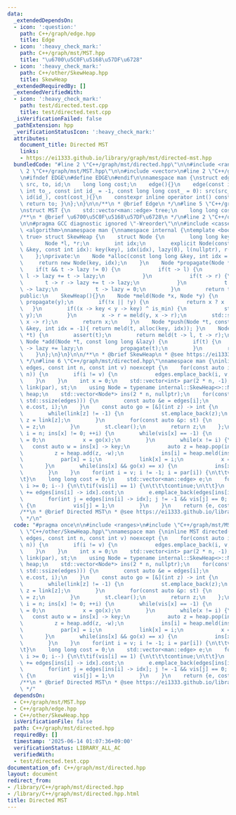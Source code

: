 ```yaml
---
data:
  _extendedDependsOn:
  - icon: ':question:'
    path: C++/graph/edge.hpp
    title: Edge
  - icon: ':heavy_check_mark:'
    path: C++/graph/mst/MST.hpp
    title: "\u6700\u5C0F\u5168\u57DF\u6728"
  - icon: ':heavy_check_mark:'
    path: C++/other/SkewHeap.hpp
    title: SkewHeap
  _extendedRequiredBy: []
  _extendedVerifiedWith:
  - icon: ':heavy_check_mark:'
    path: test/directed.test.cpp
    title: test/directed.test.cpp
  _isVerificationFailed: false
  _pathExtension: hpp
  _verificationStatusIcon: ':heavy_check_mark:'
  attributes:
    document_title: Directed MST
    links:
    - https://ei1333.github.io/library/graph/mst/directed-mst.hpp
  bundledCode: "#line 2 \"C++/graph/mst/directed.hpp\"\n\n#include <ranges>\n#line\
    \ 2 \"C++/graph/mst/MST.hpp\"\n\n#include <vector>\n#line 2 \"C++/graph/edge.hpp\"\
    \n#ifndef EDGE\n#define EDGE\n#endif\n\nnamespace man {\nstruct edge {\n    int\
    \ src, to, id;\n    long long cost;\n    edge(){}\n    edge(const int src_, const\
    \ int to_, const int id_ = -1, const long long cost_ = 0): src(src_), to(to_),\
    \ id(id_), cost(cost_){}\n    constexpr inline operator int() const noexcept {\
    \ return to; }\n};\n}\n\n/**\n * @brief Edge\n */\n#line 5 \"C++/graph/mst/MST.hpp\"\
    \nstruct MST {\n    std::vector<man::edge> tree;\n    long long cost;\n};\n\n\
    /**\n * @brief \u6700\u5C0F\u5168\u57DF\u6728\n */\n#line 2 \"C++/other/SkewHeap.hpp\"\
    \n\n#pragma GCC diagnostic ignored \"-Wreorder\"\n\n#include <cassert>\n#include\
    \ <algorithm>\nnamespace man {\nnamespace internal {\ntemplate <bool is_min =\
    \ true> struct SkewHeap {\n    struct Node {\n        long long key, lazy;\n \
    \       Node *l, *r;\n        int idx;\n        explicit Node(const long long\
    \ &key, const int idx): key(key), idx(idx), lazy(0), l(nullptr), r(nullptr){}\n\
    \    };\nprivate:\n    Node *alloc(const long long &key, int idx = -1) {\n   \
    \     return new Node(key, idx);\n    }\n    Node *propagate(Node *t) {\n    \
    \    if(t && t -> lazy != 0) {\n            if(t -> l) {\n                t ->\
    \ l -> lazy += t -> lazy;\n            }\n            if(t -> r) {\n         \
    \       t -> r -> lazy += t -> lazy;\n            }\n            t -> key += t\
    \ -> lazy;\n            t -> lazy = 0;\n        }\n        return t;\n    }\n\
    public:\n    SkewHeap(){}\n    Node *meld(Node *x, Node *y) {\n        propagate(x),\
    \ propagate(y);\n        if(!x || !y) {\n            return x ? x : y;\n     \
    \   }\n        if((x -> key < y -> key) ^ is_min) {\n            std::swap(x,\
    \ y);\n        }\n        x -> r = meld(y, x -> r);\n        std::swap(x -> l,\
    \ x -> r);\n        return x;\n    }\n    Node *push(Node *t, const long long\
    \ &key, int idx = -1){ return meld(t, alloc(key, idx)); }\n    Node *pop(Node\
    \ *t) {\n        assert(t);\n        return meld(t -> l, t -> r);\n    }\n   \
    \ Node *add(Node *t, const long long &lazy) {\n        if(t) {\n            t\
    \ -> lazy += lazy;\n            propagate(t);\n        }\n        return t;\n\
    \    }\n};\n}\n}\n\n/**\n * @brief SkewHeap\n * @see https://ei1333.github.io/library/structure/heap/skew-heap.hpp\n\
    \ */\n#line 6 \"C++/graph/mst/directed.hpp\"\nnamespace man {\ninline MST directed(std::vector<man::edge>\
    \ edges, const int n, const int v) noexcept {\n    for(const auto i: std::views::iota(0,\
    \ n)) {\n        if(i != v) {\n            edges.emplace_back(i, v, 0);\n    \
    \    }\n    }\n    int x = 0;\n    std::vector<int> par(2 * n, -1), vis(par),\
    \ link(par), st;\n    using Node = typename internal::SkewHeap<>::Node;\n    internal::SkewHeap\
    \ heap;\n    std::vector<Node*> ins(2 * n, nullptr);\n    for(const auto i: std::views::iota(0,\
    \ std::ssize(edges))) {\n        const auto &e = edges[i];\n        ins[e] = heap.push(ins[e],\
    \ e.cost, i);\n    }\n    const auto go = [&](int z) -> int {\n        z = edges[ins[z]->idx].src;\n\
    \        while(link[z] != -1) {\n            st.emplace_back(z);\n           \
    \ z = link[z];\n        }\n        for(const auto &p: st) {\n            link[p]\
    \ = z;\n        }\n        st.clear();\n        return z;\n    };\n    for(int\
    \ i = n; ins[x] != 0; ++i) {\n        while(vis[x] == -1) {\n            vis[x]\
    \ = 0;\n            x = go(x);\n        }\n        while(x != i) {\n         \
    \   const auto w = ins[x] -> key;\n            auto z = heap.pop(ins[x]);\n  \
    \          z = heap.add(z, -w);\n            ins[i] = heap.meld(ins[i], z);\n\
    \            par[x] = i;\n            link[x] = i;\n            x = go(x);\n \
    \       }\n        while(ins[x] && go(x) == x) {\n            ins[x] = heap.pop(ins[x]);\n\
    \        }\n    }\n    for(int i = v; i != -1; i = par[i]) {\n\t\tvis[i] = 1;\n\
    \t}\n    long long cost = 0;\n    std::vector<man::edge> e;\n    for(int i = x;\
    \ i >= 0; i--) {\n\t\tif(vis[i] == 1) {\n\t\t\tcontinue;\n\t\t}\n        cost\
    \ += edges[ins[i] -> idx].cost;\n        e.emplace_back(edges[ins[i] -> idx]);\n\
    \        for(int j = edges[ins[i] -> idx]; j != -1 && vis[j] == 0; j = par[j])\
    \ {\n            vis[j] = 1;\n        }\n    }\n    return {e, cost};\n}\n}\n\n\
    /**\n * @brief Directed MST\n * @see https://ei1333.github.io/library/graph/mst/directed-mst.hpp\n\
    \ */\n"
  code: "#pragma once\n\n#include <ranges>\n#include \"C++/graph/mst/MST.hpp\"\n#include\
    \ \"C++/other/SkewHeap.hpp\"\nnamespace man {\ninline MST directed(std::vector<man::edge>\
    \ edges, const int n, const int v) noexcept {\n    for(const auto i: std::views::iota(0,\
    \ n)) {\n        if(i != v) {\n            edges.emplace_back(i, v, 0);\n    \
    \    }\n    }\n    int x = 0;\n    std::vector<int> par(2 * n, -1), vis(par),\
    \ link(par), st;\n    using Node = typename internal::SkewHeap<>::Node;\n    internal::SkewHeap\
    \ heap;\n    std::vector<Node*> ins(2 * n, nullptr);\n    for(const auto i: std::views::iota(0,\
    \ std::ssize(edges))) {\n        const auto &e = edges[i];\n        ins[e] = heap.push(ins[e],\
    \ e.cost, i);\n    }\n    const auto go = [&](int z) -> int {\n        z = edges[ins[z]->idx].src;\n\
    \        while(link[z] != -1) {\n            st.emplace_back(z);\n           \
    \ z = link[z];\n        }\n        for(const auto &p: st) {\n            link[p]\
    \ = z;\n        }\n        st.clear();\n        return z;\n    };\n    for(int\
    \ i = n; ins[x] != 0; ++i) {\n        while(vis[x] == -1) {\n            vis[x]\
    \ = 0;\n            x = go(x);\n        }\n        while(x != i) {\n         \
    \   const auto w = ins[x] -> key;\n            auto z = heap.pop(ins[x]);\n  \
    \          z = heap.add(z, -w);\n            ins[i] = heap.meld(ins[i], z);\n\
    \            par[x] = i;\n            link[x] = i;\n            x = go(x);\n \
    \       }\n        while(ins[x] && go(x) == x) {\n            ins[x] = heap.pop(ins[x]);\n\
    \        }\n    }\n    for(int i = v; i != -1; i = par[i]) {\n\t\tvis[i] = 1;\n\
    \t}\n    long long cost = 0;\n    std::vector<man::edge> e;\n    for(int i = x;\
    \ i >= 0; i--) {\n\t\tif(vis[i] == 1) {\n\t\t\tcontinue;\n\t\t}\n        cost\
    \ += edges[ins[i] -> idx].cost;\n        e.emplace_back(edges[ins[i] -> idx]);\n\
    \        for(int j = edges[ins[i] -> idx]; j != -1 && vis[j] == 0; j = par[j])\
    \ {\n            vis[j] = 1;\n        }\n    }\n    return {e, cost};\n}\n}\n\n\
    /**\n * @brief Directed MST\n * @see https://ei1333.github.io/library/graph/mst/directed-mst.hpp\n\
    \ */"
  dependsOn:
  - C++/graph/mst/MST.hpp
  - C++/graph/edge.hpp
  - C++/other/SkewHeap.hpp
  isVerificationFile: false
  path: C++/graph/mst/directed.hpp
  requiredBy: []
  timestamp: '2025-06-14 01:07:36+09:00'
  verificationStatus: LIBRARY_ALL_AC
  verifiedWith:
  - test/directed.test.cpp
documentation_of: C++/graph/mst/directed.hpp
layout: document
redirect_from:
- /library/C++/graph/mst/directed.hpp
- /library/C++/graph/mst/directed.hpp.html
title: Directed MST
---
```

